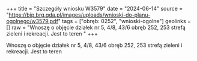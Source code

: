 +++
title = "Szczegóły wniosku W3579"
date = "2024-06-14"
source = "https://bip.brg.gda.pl/images/uploads/wnioski-do-planu-ogolnego/w3579.pdf"
tags = ["obręb: 0252", "wnioski-ogolne"]
geolinks = []
raw = "Wnoszę o objęcie działek nr 5, 4/8, 43/6 obręb 252, 253 strefą zieleni i rekreacji. Jest to teren "
+++

Wnoszę o objęcie działek nr 5, 4/8, 43/6 obręb 252, 253 strefą zieleni i rekreacji. Jest to teren



